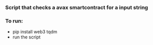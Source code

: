 ### Script that checks a avax smartcontract for a input string
### To run:
  - pip install web3 tqdm
  - run the script

